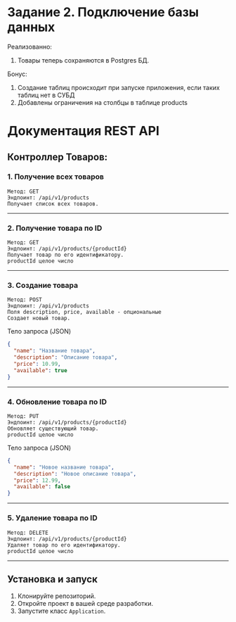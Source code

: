 # Задание 2. Подключение базы данных

Реализованно:
1. Товары теперь сохраняются в Postgres БД.

Бонус:
1. Создание таблиц происходит при запуске приложения, если таких таблиц нет в СУБД
2. Добавлены ограничения на столбцы в таблице products

# Документация REST API

## Контроллер Товаров:

### 1. Получение всех товаров

    Метод: GET
    Эндпоинт: /api/v1/products
    Получает список всех товаров.

---

### 2. Получение товара по ID

    Метод: GET 
    Эндпоинт: /api/v1/products/{productId}
    Получает товар по его идентификатору.
    productId целое число

---

### 3. Создание товара

    Метод: POST 
    Эндпоинт: /api/v1/products
    Поля description, price, available - опциональные
    Создает новый товар.

Тело запроса (JSON)

```json
{
  "name": "Название товара",
  "description": "Описание товара",
  "price": 10.99,
  "available": true
}
```

---

### 4. Обновление товара по ID

    Метод: PUT 
    Эндпоинт: /api/v1/products/{productId}
    Обновляет существующий товар.
    productId целое число

Тело запроса (JSON)

```json
{
  "name": "Новое название товара",
  "description": "Новое описание товара",
  "price": 12.99,
  "available": false
}
```

---

### 5. Удаление товара по ID

    Метод: DELETE
    Эндпоинт: /api/v1/products/{productId}
    Удаляет товар по его идентификатору.
    productId целое число

---

## Установка и запуск

1. Клонируйте репозиторий.
2. Откройте проект в вашей среде разработки.
3. Запустите класс `Application`.

